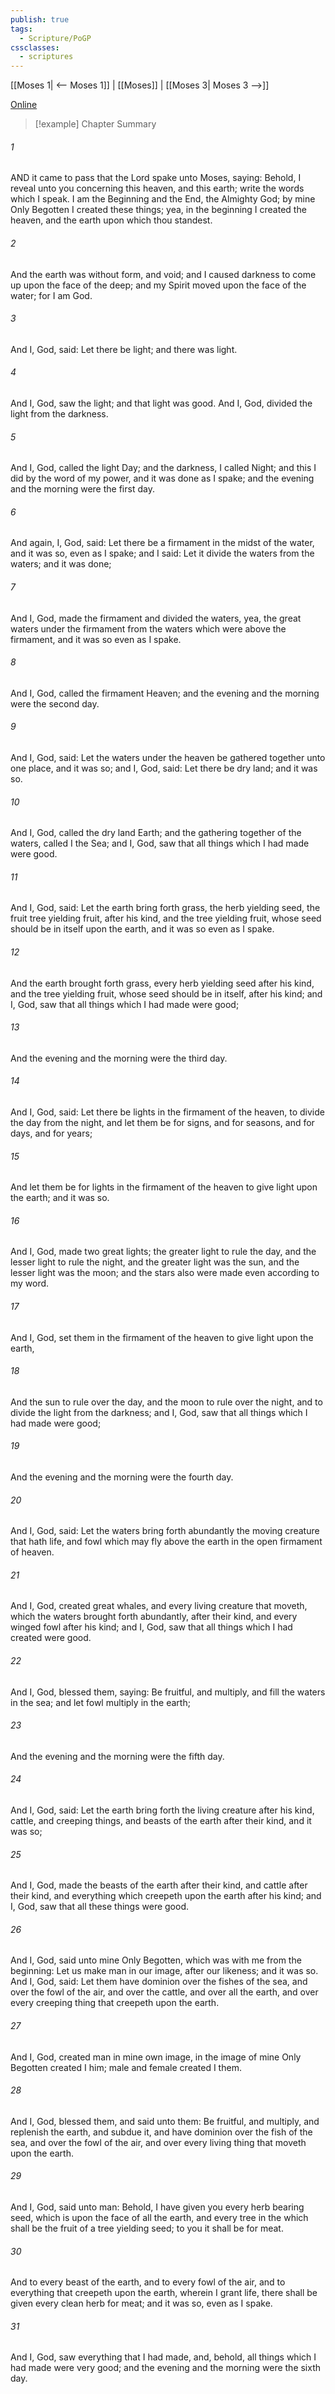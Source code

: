 ```yaml
---
publish: true
tags:
  - Scripture/PoGP
cssclasses:
  - scriptures
---
```

[[Moses 1| <-- Moses 1]] | [[Moses]] | [[Moses 3| Moses 3 -->]]

[Online](https://churchofjesuschrist.org/study/scriptures/pgp/moses/2?lang=eng)

>[!example] Chapter Summary
>
###### 1
AND it came to pass that the Lord spake unto Moses, saying: Behold, I reveal unto you concerning this heaven, and this earth; write the words which I speak. I am the Beginning and the End, the Almighty God; by mine Only Begotten I created these things; yea, in the beginning I created the heaven, and the earth upon which thou standest.
###### 2
And the earth was without form, and void; and I caused darkness to come up upon the face of the deep; and my Spirit moved upon the face of the water; for I am God.
###### 3
And I, God, said: Let there be light; and there was light.
###### 4
And I, God, saw the light; and that light was good. And I, God, divided the light from the darkness.
###### 5
And I, God, called the light Day; and the darkness, I called Night; and this I did by the word of my power, and it was done as I spake; and the evening and the morning were the first day.
###### 6
And again, I, God, said: Let there be a firmament in the midst of the water, and it was so, even as I spake; and I said: Let it divide the waters from the waters; and it was done;
###### 7
And I, God, made the firmament and divided the waters, yea, the great waters under the firmament from the waters which were above the firmament, and it was so even as I spake.
###### 8
And I, God, called the firmament Heaven; and the evening and the morning were the second day.
###### 9
And I, God, said: Let the waters under the heaven be gathered together unto one place, and it was so; and I, God, said: Let there be dry land; and it was so.
###### 10
And I, God, called the dry land Earth; and the gathering together of the waters, called I the Sea; and I, God, saw that all things which I had made were good.
###### 11
And I, God, said: Let the earth bring forth grass, the herb yielding seed, the fruit tree yielding fruit, after his kind, and the tree yielding fruit, whose seed should be in itself upon the earth, and it was so even as I spake.
###### 12
And the earth brought forth grass, every herb yielding seed after his kind, and the tree yielding fruit, whose seed should be in itself, after his kind; and I, God, saw that all things which I had made were good;
###### 13
And the evening and the morning were the third day.
###### 14
And I, God, said: Let there be lights in the firmament of the heaven, to divide the day from the night, and let them be for signs, and for seasons, and for days, and for years;
###### 15
And let them be for lights in the firmament of the heaven to give light upon the earth; and it was so.
###### 16
And I, God, made two great lights; the greater light to rule the day, and the lesser light to rule the night, and the greater light was the sun, and the lesser light was the moon; and the stars also were made even according to my word.
###### 17
And I, God, set them in the firmament of the heaven to give light upon the earth,
###### 18
And the sun to rule over the day, and the moon to rule over the night, and to divide the light from the darkness; and I, God, saw that all things which I had made were good;
###### 19
And the evening and the morning were the fourth day.
###### 20
And I, God, said: Let the waters bring forth abundantly the moving creature that hath life, and fowl which may fly above the earth in the open firmament of heaven.
###### 21
And I, God, created great whales, and every living creature that moveth, which the waters brought forth abundantly, after their kind, and every winged fowl after his kind; and I, God, saw that all things which I had created were good.
###### 22
And I, God, blessed them, saying: Be fruitful, and multiply, and fill the waters in the sea; and let fowl multiply in the earth;
###### 23
And the evening and the morning were the fifth day.
###### 24
And I, God, said: Let the earth bring forth the living creature after his kind, cattle, and creeping things, and beasts of the earth after their kind, and it was so;
###### 25
And I, God, made the beasts of the earth after their kind, and cattle after their kind, and everything which creepeth upon the earth after his kind; and I, God, saw that all these things were good.
###### 26
And I, God, said unto mine Only Begotten, which was with me from the beginning: Let us make man in our image, after our likeness; and it was so. And I, God, said: Let them have dominion over the fishes of the sea, and over the fowl of the air, and over the cattle, and over all the earth, and over every creeping thing that creepeth upon the earth.
###### 27
And I, God, created man in mine own image, in the image of mine Only Begotten created I him; male and female created I them.
###### 28
And I, God, blessed them, and said unto them: Be fruitful, and multiply, and replenish the earth, and subdue it, and have dominion over the fish of the sea, and over the fowl of the air, and over every living thing that moveth upon the earth.
###### 29
And I, God, said unto man: Behold, I have given you every herb bearing seed, which is upon the face of all the earth, and every tree in the which shall be the fruit of a tree yielding seed; to you it shall be for meat.
###### 30
And to every beast of the earth, and to every fowl of the air, and to everything that creepeth upon the earth, wherein I grant life, there shall be given every clean herb for meat; and it was so, even as I spake.
###### 31
And I, God, saw everything that I had made, and, behold, all things which I had made were very good; and the evening and the morning were the sixth day.



